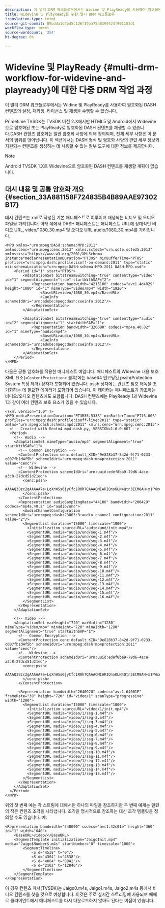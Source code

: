 ```yaml
---
description: 이 멀티 DRM 워크플로우에서는 Widine 및 PlayReady를 사용하여 암호화된 DASH 컨텐츠의 설정, 패키징, 라이선스 및 재생을 수행할 수 있습니다.
title: Widevine 및 PlayReady를 위한 멀티 DRM 워크플로우
translation-type: tm+mt
source-git-commit: 89bdda1d4bd5c126f19ba75a819942df901183d1
workflow-type: tm+mt
source-wordcount: '354'
ht-degree: 0%

---
```



# Widevine 및 PlayReady {#multi-drm-workflow-for-widevine-and-playready}에 대한 다중 DRM 작업 과정

이 멀티 DRM 워크플로우에서는 Widine 및 PlayReady를 사용하여 암호화된 DASH 컨텐츠의 설정, 패키징, 라이선스 및 재생을 수행할 수 있습니다.

Primetime TVSDK는 TVSDK 버전 2.X에서만 HTML5 및 Android에서 Widevine으로 암호화된 또는 PlayReady로 암호화된 DASH 컨텐츠를 재생할 수 있습니다.DASH 컨텐츠 암호화는 일반 암호화 사양에 의해 정의되며, 전체 세부 사항은 이 문서의 범위를 벗어납니다. 이 섹션에서는 DASH 형식 및 암호화 사양의 관련 세부 정보와 지원되는 컨텐츠를 생성하는 데 사용할 수 있는 일부 도구에 대한 정보를 제공합니다.

>[!NOTE]
>
>Android TVSDK 1.X로 Widevine으로 암호화된 DASH 컨텐츠를 재생할 계획이 없습니다.

## 대시 내용 및 공통 암호화 개요 {#section_33A881158F724835B4B89AAE97302B17}

대시 컨텐츠는 xml로 작성된 기본 매니페스트로 이루어져 재생되는 비디오 및 오디오 파일을 가리킵니다. 아래 예에서 DASH 매니페스트는 매니페스트 URL에 상대적인 비디오 URL, video/1080_30.mp4 및 오디오 URL audio/1080_30.mp4를 가리킵니다.

```
<MPD xmlns="urn:mpeg:DASH:schema:MPD:2011" xmlns:cenc="urn:mpeg:cenc:2013" xmlns:scte35="urn:scte:scte35:2013" xmlns:xsi="https://www.w3.org/2001/XMLSchema-instance"mediaPresentationDuration="PT30S" minBufferTime="PT8S" profiles="urn:mpeg:dash:profile:isoff-on-demand:2011" type="static" xsi:schemaLocation="urn:mpeg:DASH:schema:MPD:2011 DASH-MPD.xsd">
    <Period id="1" start="PT0S">
        <AdaptationSet bitstreamSwitching="true" contentType="video" id="1" segmentAlignment="true" startWithSAP="2">
            <Representation bandwidth="4215100" codecs="avc1.4d4029" height="1080" id="1" mimeType="video/mp4" width="1920">
                <BaseURL>video/1080_30.mp4</BaseURL>
                <CueInfo schemeIdUri="urn:adobe:mpeg:dash:cueinfo:2012"/>
            </Representation>
        </AdaptationSet>
 
        <AdaptationSet bitstreamSwitching="true" contentType="audio" id="2" segmentAlignment="1" startWithSAP="1">
            <Representation bandwidth="320600" codecs="mp4a.40.02" id="1" mimeType="audio/mp4">
                <BaseURL>audio/1080_30.mp4</BaseURL>
                <CueInfo schemeIdUri="urn:adobe:mpeg:dash:cueinfo:2012"/>
            </Representation>
        </AdaptationSet>
    </Period>
</MPD>
```

다음은 공통 암호화를 적용한 매니페스트 예입니다. 매니페스트의 Widevine 내용 보호 XML 요소(`<ContentProtection>` 블록)에는 base64 인코딩된 pssh(Protection System 특정 헤더) 상자가 포함되어 있습니다. pssh 상자에는 컨텐츠 암호 해독을 초기화하는 데 필요한 데이터가 포함되어 있습니다. 이 데이터는 매니페스트가 참조하는 비디오/오디오 컨텐츠에도 포함됩니다. DASH 컨텐츠에는 PlayReady 1과 Widevine 1과 같이 여러 컨텐츠 보호 요소가 있을 수 있습니다.

```
<?xml version="1.0" ?>
<MPD mediaPresentationDuration="PT3M35.533S" minBufferTime="PT15.00S" profiles="urn:mpeg:dash:profile:isoff-live:2011" type="static" xmlns="urn:mpeg:dash:schema:mpd:2011" xmlns:cenc="urn:mpeg:cenc:2013">
  <!-- Created with Bento4 mp4-dash.py, VERSION=1.6.0-607 -->
  <Period>
    <!-- Audio -->
    <AdaptationSet mimeType="audio/mp4" segmentAlignment="true" startWithSAP="1">
      <!-- Common Encryption -->
      <ContentProtection cenc:default_KID="9e828b37-842d-9f71-0233-c007fb1d4f5b" schemeIdUri="urn:mpeg:dash:mp4protection:2011" value="cenc"/>
      <!-- Widevine -->
      <ContentProtection schemeIdUri="urn:uuid:edef8ba9-79d6-4ace-a3c8-27dcd51d21ed">
        <cenc:pssh>
        AAAAQ3Bzc2gAAAAA7e+LqXnWSs6jyCfc1R0h7QAAACMIARIQnoKLN4Qtn3ECM8AH+x1PWxoKaW50ZXJ0cnVzdCIBKg==
        </cenc:pssh>
      </ContentProtection>
      <Representation audioSamplingRate="44100" bandwidth="200429" codecs="mp4a.40.2" id="audio/und">
        <AudioChannelConfiguration schemeIdUri="urn:mpeg:dash:23003:3:audio_channel_configuration:2011" value="2"/>
        <SegmentList duration="15000" timescale="1000">
          <Initialization sourceURL="audio/und/init.mp4"/>
          <SegmentURL media="audio/und/seg-1.m4f"/>
          <SegmentURL media="audio/und/seg-2.m4f"/>
          <SegmentURL media="audio/und/seg-3.m4f"/>
          <SegmentURL media="audio/und/seg-4.m4f"/>
          <SegmentURL media="audio/und/seg-5.m4f"/>
          <SegmentURL media="audio/und/seg-6.m4f"/>
          <SegmentURL media="audio/und/seg-7.m4f"/>
          <SegmentURL media="audio/und/seg-8.m4f"/>
          <SegmentURL media="audio/und/seg-9.m4f"/>
          <SegmentURL media="audio/und/seg-10.m4f"/>
          <SegmentURL media="audio/und/seg-11.m4f"/>
          <SegmentURL media="audio/und/seg-12.m4f"/>
          <SegmentURL media="audio/und/seg-13.m4f"/>
          <SegmentURL media="audio/und/seg-14.m4f"/>
          <SegmentURL media="audio/und/seg-15.m4f"/>
          <SegmentURL media="audio/und/seg-16.m4f"/>
        </SegmentList>
      </Representation>
    </AdaptationSet>
 
    <!-- Video -->
    <AdaptationSet maxHeight="720" maxWidth="1280" mimeType="video/mp4" minHeight="720" minWidth="1280" segmentAlignment="true" startWithSAP="1">
      <!-- Common Encryption -->
      <ContentProtection cenc:default_KID="9e828b37-842d-9f71-0233-c007fb1d4f5b" schemeIdUri="urn:mpeg:dash:mp4protection:2011" value="cenc"/>
      <!-- Widevine -->
      <ContentProtection schemeIdUri="urn:uuid:edef8ba9-79d6-4ace-a3c8-27dcd51d21ed">
        <cenc:pssh>
        AAAAQ3Bzc2gAAAAA7e+LqXnWSs6jyCfc1R0h7QAAACMIARIQnoKLN4Qtn3ECM8AH+x1PWxoKaW50ZXJ0cnVzdCIBKg==
        </cenc:pssh>
      </ContentProtection>
 
      <Representation bandwidth="2640920" codecs="avc1.64001F" frameRate="30" height="720" id="video/1" scanType="progressive" width="1280">
        <SegmentList duration="15000" timescale="1000">
          <Initialization sourceURL="video/1/init.mp4"/>
          <SegmentURL media="video/1/seg-1.m4f"/>
          <SegmentURL media="video/1/seg-2.m4f"/>
          <SegmentURL media="video/1/seg-3.m4f"/>
          <SegmentURL media="video/1/seg-4.m4f"/>
          <SegmentURL media="video/1/seg-5.m4f"/>
          <SegmentURL media="video/1/seg-6.m4f"/>
          <SegmentURL media="video/1/seg-7.m4f"/>
          <SegmentURL media="video/1/seg-8.m4f"/>
          <SegmentURL media="video/1/seg-9.m4f"/>
          <SegmentURL media="video/1/seg-10.m4f"/>
          <SegmentURL media="video/1/seg-11.m4f"/>
          <SegmentURL media="video/1/seg-12.m4f"/>
          <SegmentURL media="video/1/seg-13.m4f"/>
          <SegmentURL media="video/1/seg-14.m4f"/>
          <SegmentURL media="video/1/seg-15.m4f"/>
        </SegmentList>
      </Representation>
    </AdaptationSet>
  </Period>
</MPD>
```

위의 첫 번째 예는 각 스트림에 대해서만 하나의 파일을 참조하지만 두 번째 예제는 일련의 작은 컨텐츠 조각을 나타냅니다. 조각을 명시적으로 참조하는 대신 조각 템플릿을 정의할 수도 있습니다. 예:

```
<Representation bandwidth="348000" codecs="avc1.42c01e" height="360" id="1" width="640">
    <BaseURL>video/</BaseURL>
    <SegmentTemplate initialization="JaigoInit.mp4" media="Jaigo$Number$.m4s" startNumber="0" timescale="1000">
        <SegmentTimeline>
            <S d="4538" t="0"/>
            <S d="4304" t="4538"/>
            <S d="4004" t="8842"/>
            <S d="2102" t="12846"/>
        </SegmentTimeline>
    </SegmentTemplate>
</Representation>
```

이 경우 컨텐츠 파서(TVSDK)는 Jaigo0.m4s, Jaigo1.m4s, Jaigo2.m4s 등에서 비디오 컨텐츠를 찾을 것으로 예상합니다. 이것은 주로 실시간 스트리밍에 사용되며 때때로 클라이언트에서 매니페스트를 다시 다운로드하지 않아도 된다는 이점이 있습니다.
